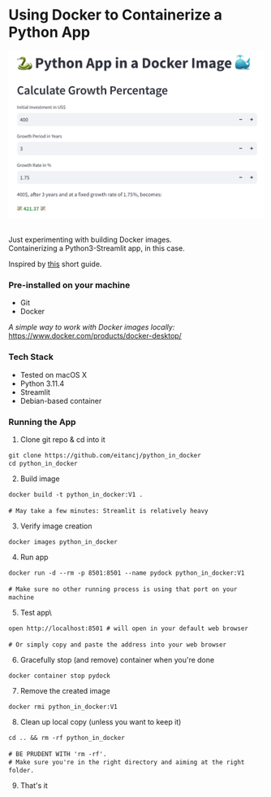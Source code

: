 # Using Docker to Containerize a Python App

![](https://github.com/eitancj/preview_images/blob/main/streamlit_app_1000.png?raw=true)

\
Just experimenting with building Docker images.  
Containerizing a Python3-Streamlit app, in this case.

Inspired by [this](https://app.pluralsight.com/guides/dockerfile-for-python-web-projects) short guide.

### Pre-installed on your machine
- Git
- Docker

*A simple way to work with Docker images locally:*\
https://www.docker.com/products/docker-desktop/

### Tech Stack
- Tested on macOS X
- Python 3.11.4
- Streamlit
- Debian-based container

### Running the App

1. Clone git repo & cd into it
```
git clone https://github.com/eitancj/python_in_docker
cd python_in_docker
```

2. Build image
```
docker build -t python_in_docker:V1 .

# May take a few minutes: Streamlit is relatively heavy
```

3. Verify image creation   
```
docker images python_in_docker
```

4. Run app
```
docker run -d --rm -p 8501:8501 --name pydock python_in_docker:V1

# Make sure no other running process is using that port on your machine
```

5. Test app\
```
open http://localhost:8501 # will open in your default web browser

# Or simply copy and paste the address into your web browser
```

6. Gracefully stop (and remove) container when you're done
```
docker container stop pydock
```

7. Remove the created image
```
docker rmi python_in_docker:V1
```

8. Clean up local copy (unless you want to keep it)
```
cd .. && rm -rf python_in_docker

# BE PRUDENT WITH 'rm -rf'.
# Make sure you're in the right directory and aiming at the right folder.
```

9. That's it
